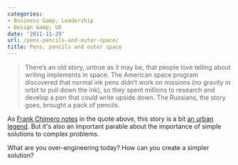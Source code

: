 ```yaml
---
categories:
- Business &amp; Leadership
- Design &amp; UX
date: '2011-11-29'
url: /pens-pencils-and-outer-space/
title: Pens, pencils and outer space
---
```


<blockquote>There’s an old story, untrue as it may be, that people love telling about writing implements in space. The American space program discovered that normal ink pens didn’t work on missions (no gravity in orbit to pull down the ink), so they spent millions to research and develop a pen that could write upside down. The Russians, the story goes, brought a pack of pencils.</blockquote>

As <a href="http://blog.frankchimero.com/post/12101836828">Frank Chimero notes</a> in the quote above, this story is a bit <a href="http://www.scientificamerican.com/article.cfm?id=fact-or-fiction-nasa-spen">an urban legend</a>. But it's also an important parable about the importance of simple solutions to complex problems.

What are you over-engineering today? How can you create a simpler solution?